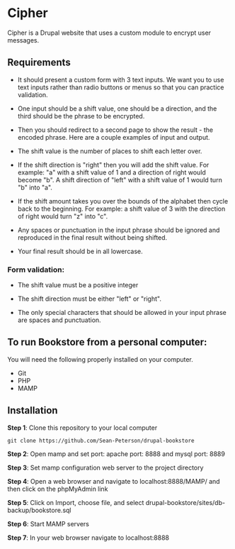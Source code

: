 # Cipher

Cipher is a Drupal website that uses a custom module to encrypt user messages.

## Requirements

* It should present a custom form with 3 text inputs. We want you to use text inputs rather than radio buttons or menus so that you can practice validation.

* One input should be a shift value, one should be a direction, and the third should be the phrase to be encrypted.

* Then you should redirect to a second page to show the result - the encoded phrase. Here are a couple examples of input and output.

* The shift value is the number of places to shift each letter over.

* If the shift direction is "right" then you will add the shift value. For example: "a" with a shift value of 1 and a direction of right would become "b". A shift direction of "left" with a shift value of 1 would turn "b" into "a".

* If the shift amount takes you over the bounds of the alphabet then cycle back to the beginning. For example: a shift value of 3 with the direction of right would turn "z" into "c".

* Any spaces or punctuation in the input phrase should be ignored and reproduced in the final result without being shifted.

* Your final result should be in all lowercase.

### Form validation:

* The shift value must be a positive integer

* The shift direction must be either "left" or "right".

* The only special characters that should be allowed in your input phrase are spaces and punctuation.

## To run Bookstore from a personal computer:

You will need the following properly installed on your computer.

* Git
* PHP
* MAMP

## Installation

**Step 1**: Clone this repository to your local computer

```console
git clone https://github.com/Sean-Peterson/drupal-bookstore
```

**Step 2**: Open mamp and set port: apache port: 8888 and mysql port: 8889

**Step 3**: Set mamp configuration web server to the project directory

**Step 4**: Open a web browser and navigate to localhost:8888/MAMP/ and then click on the phpMyAdmin link

**Step 5**: Click on Import, choose file, and select drupal-bookstore/sites/db-backup/bookstore.sql

**Step 6**: Start MAMP servers

**Step 7**: In your web browser navigate to localhost:8888

